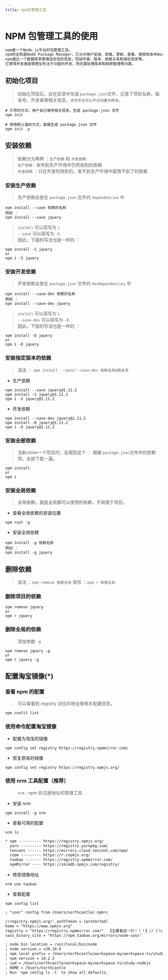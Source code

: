 ```yaml
---
title: npm包管理工具
---
```


# NPM 包管理工具的使用
```tex
npm是一个Node.js平台的包管理工具。
npm的全称是Node Package Manager，它允许用户安装、卸载、更新、查看、搜索和发布Node.js的第三方包。
npm通过一个数据库来管理这些包的信息，包括作者、版本、依赖关系和授权信息等。
它使得开发者能够更加专注于功能的开发，而无需处理版本和依赖管理等问题。
```

## 初始化项目
> 初始化项目后，会在目录中生成 `package.json`文件，记录了项目名称、版本号、开发者等相关信息。`该文件也可以手动创建与修改。`
```shell
# 引导的方式，用户自己填写相关信息，生成 package.json 文件
npm init
```
```shell
# 使用默认值的方式，直接生成 package.json 文件
npm init -y
```
## 安装依赖
> 依赖分为两种 ：`生产依赖` 和 `开发依赖` <br>
>`生产依赖` : 发布到生产环境中仍然用到的依赖<br>
>`开发依赖` ：只在开发时用到的，发不到生产环境中就用不到了的依赖<br>

### 安装生产依赖
> 生产依赖会放在 `package.json` 文件的 `dependencies` 中
```shell
npm install --save 依赖的名称
例如 ：
npm install --save jquery
```
> `install` 可以简写为 `i` <br>
> `--save` 可以简写为 `-S`<br>
> 因此，下面的写法也是一样的 ：
```shell
npm install -S jquery
or
npm i -S jquery
```
### 安装开发依赖
> 开发依赖会放在 `package.json` 文件的 `devDependencies` 中
```shell
npm install --save-dev 依赖的名称
例如 ：
npm install --save-dev jquery
```
> `install` 可以简写为 `i` <br>
> `--save-dev` 可以简写为 `-D`<br>
> 因此，下面的写法也是一样的 ：
```shell
npm install -D jquery
or
npm i -D jquery
```

### 安装指定版本的依赖
> 语法 ： `npm install --save/--save-dev 依赖名称@版本号`
* 生产依赖
```shell
npm install --save jquery@1.11.2
npm install -S jquery@1.11.2
npm i -S jquery@1.11.2
```
* 开发依赖
```shell
npm install --save-dev jquery@1.11.2
npm install -D jquery@1.11.2
npm i -D jquery@1.11.2
```

### 安装全部依赖
> 当新clone一个项目时，会用到这个 ： 根据 `package.json`文件中的依赖项，全部下载一遍。
```shell
npm install
or 
npm i
```
### 安装全局依赖
> 全局依赖，就是全局都可以使用的依赖，不局限于项目。
* 查看全局依赖的安装位置
```shell
npm root -g
```
* 安装全局依赖
```shell
npm install -g 依赖名称
例如 ：
npm install -g jquery
```
## 删除依赖
> 语法 ：`npm remove 依赖名称`
> 简写 ：`npm r 依赖名称`
### 删除项目的依赖
```shell
npm remove jquery
or
npm r jquery
```
### 删除全局的依赖
> 添加参数 `-g`
```shell
npm remove jquery -g
or
npm r jquery -g
```

## 配置淘宝镜像(*)
### 查看 npm 的配置
> 可以查看到 registry 对应的地址等相关配置信息。
```shell
npm confit list
```
### 使用命令配置淘宝镜像
* 配置为淘宝的镜像
```shell
npm config set registry https://registry.npmmirror.com/
```
* 恢复原来的镜像
```shell
npm config set registry https://registry.npmjs.org/
```
### 使用 nrm 工具配置（推荐）
> `nrm` : npm 的注册地址的管理工具
* 安装 nrm
```shell
npm install -g nrm
```
* 查看可用的配置
```shell
nrm ls
```
```tex
* npm ---------- https://registry.npmjs.org/
  yarn --------- https://registry.yarnpkg.com/
  tencent ------ https://mirrors.cloud.tencent.com/npm/
  cnpm --------- https://r.cnpmjs.org/
  taobao ------- https://registry.npmmirror.com/
  npmMirror ---- https://skimdb.npmjs.com/registry/
```
* 修改镜像地址
```shell
nrm use taobao
```
* 查看配置
```shell
npm config list
```
```tex
; "user" config from /Users/northcastle/.npmrc

//registry.npmjs.org/:_authToken = (protected) 
home = "https://www.npmjs.org" 
registry = "https://registry.npmmirror.com/"  【主要看这一行！！！】// [!code focus]
sass_binary_site = "https://npm.taobao.org/mirrors/node-sass" 

; node bin location = /usr/local/bin/node
; node version = v20.10.0
; npm local prefix = /Users/northcastle/workspace-my/workspace-ts/study-nodejs
; npm version = 10.2.3
; cwd = /Users/northcastle/workspace-my/workspace-ts/study-nodejs
; HOME = /Users/northcastle
; Run `npm config ls -l` to show all defaults.
```